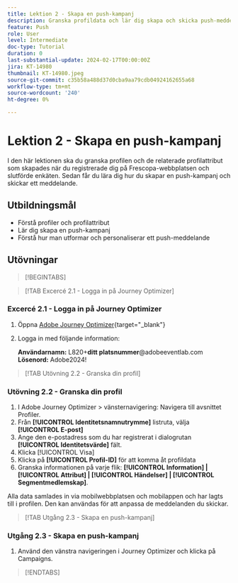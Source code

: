 ```yaml
---
title: Lektion 2 - Skapa en push-kampanj
description: Granska profildata och lär dig skapa och skicka push-meddelanden till målgrupper i Journey Optimizer.
feature: Push
role: User
level: Intermediate
doc-type: Tutorial
duration: 0
last-substantial-update: 2024-02-17T00:00:00Z
jira: KT-14980
thumbnail: KT-14980.jpeg
source-git-commit: c35b58a488d37d0cba9aa79cdb04924162655a68
workflow-type: tm+mt
source-wordcount: '240'
ht-degree: 0%

---
```



# Lektion 2 - Skapa en push-kampanj

I den här lektionen ska du granska profilen och de relaterade profilattribut som skapades när du registrerade dig på Frescopa-webbplatsen och slutförde enkäten. Sedan får du lära dig hur du skapar en push-kampanj och skickar ett meddelande.

## Utbildningsmål

* Förstå profiler och profilattribut
* Lär dig skapa en push-kampanj
* Förstå hur man utformar och personaliserar ett push-meddelande

## Utövningar

>[!BEGINTABS]

>[!TAB Excercé 2.1 - Logga in på Journey Optimizer]

### Excercé 2.1 - Logga in på Journey Optimizer

1. Öppna [Adobe Journey Optimizer](https://experience.adobe.com/#/@techmarketingdemos/sname:summit-ajo-lab/journey-optimizer/home){target="_blank"}
2. Logga in med följande information:

   **Användarnamn:**   L820+**ditt platsnummer**@adobeeventlab.com
   **Lösenord:**   Adobe2024!

>[!TAB Utövning 2.2 - Granska din profil]

### Utövning 2.2 - Granska din profil

1. I Adobe Journey Optimizer > vänsternavigering: Navigera till avsnittet Profiler.
2. Från **[!UICONTROL Identitetsnamnutrymme]** listruta, välja **[!UICONTROL E-post]**
3. Ange den e-postadress som du har registrerat i dialogrutan **[!UICONTROL Identitetsvärde]** fält.
4. Klicka [!UICONTROL Visa]
5. Klicka på **[!UICONTROL Profil-ID]** för att komma åt profildata
6. Granska informationen på varje flik: **[!UICONTROL Information] | [!UICONTROL Attribut] | [!UICONTROL Händelser] | [!UICONTROL Segmentmedlemskap]**.

Alla data samlades in via mobilwebbplatsen och mobilappen och har lagts till i profilen. Den kan användas för att anpassa de meddelanden du skickar.

>[!TAB Utgång 2.3 - Skapa en push-kampanj]

### Utgång 2.3 - Skapa en push-kampanj

1. Använd den vänstra navigeringen i Journey Optimizer och klicka på Campaigns.

>[!ENDTABS]
